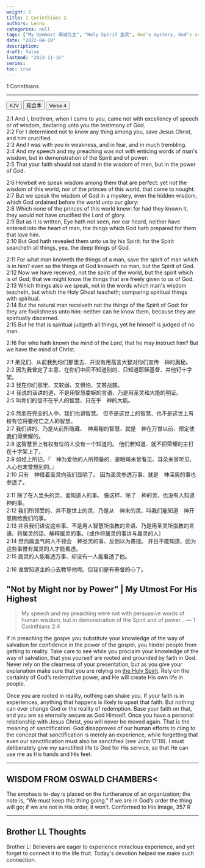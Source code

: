 ```yaml
---
weight: 2
title: 1 Corinthians 2
authors: Lenny
categories: null
tags: ["My Upmmost 竭诚为主", "Holy Spirit 圣灵", God's mystery, God's secret]
date: "2022-04-19"
description: 
draft: false
lastmod: "2023-11-16"
series:
toc: true
---
```

1 Corinthians
<!--more-->
---

<!-- Tab links -->
<div class="tab">
  <button class="tablinks active" onclick="tablabel(event, 'english')">KJV</button>
  <button class="tablinks" onclick="tablabel(event, 'chinese')">和合本</button>
  <button class="tablinks active" onclick="tablabel(event, 'devotion1')">Verse 4</button>
</div>

<!-- Tab content -->
<div id="english" class="tabcontent" style="display:block">

2:1 And I, brethren, when I came to you, came not with excellency of speech or of wisdom, declaring unto you the testimony of God.  
2:2 For I determined not to know any thing among you, save Jesus Christ, and him crucified.  
2:3 And I was with you in weakness, and in fear, and in much trembling.  
2:4 And my speech and my preaching was not with enticing words of man's wisdom, but in demonstration of the Spirit and of power:  
2:5 That your faith should not stand in the wisdom of men, but in the power of God.  

2:6 Howbeit we speak wisdom among them that are perfect: yet not the wisdom of this world, nor of the princes of this world, that come to nought:  
2:7 But we speak the wisdom of God in <a class = "blue">a mystery</a>, even the hidden wisdom, which God ordained before the world unto our glory:  
2:8 Which none of the princes of this world knew: for had they known it, they would not have crucified the Lord of glory.  
2:9 But as it is written, Eye hath not seen, nor ear heard, neither have entered into the heart of man, the things which God hath prepared for them that love him.  
2:10 But God hath revealed them unto us by his Spirit: for the Spirit searcheth all things, yea, the deep things of God.  

2:11 For what man knoweth the things of a man, save the spirit of man which is in him? even so the things of God knoweth no man, but the Spirit of God.  
2:12 Now we have received, not the spirit of the world, but the spirit which is of God; that we might know the things that are freely given to us of God.  
2:13 Which things also we speak, not in the words which man's wisdom teacheth, but which the Holy Ghost teacheth; comparing spiritual things with spiritual.  
2:14 But the natural man receiveth not the things of the Spirit of God: for they are foolishness unto him: neither can he know them, because they are spiritually discerned.  
2:15 But he that is spiritual judgeth all things, yet he himself is judged of no man.  

2:16 For who hath known the mind of the Lord, that he may instruct him? But we have the mind of Christ.  
</div>

<div id="chinese" class="tabcontent">

2:1 弟兄们、从前我到你们那里去、并没有用高言大智对你们宣传　神的奥秘。  
2:2 因为我曾定了主意、在你们中间不知道别的、只知道耶稣基督、并他钉十字架。  
2:3 我在你们那里、又软弱、又惧怕、又甚战兢。  
2:4 我说的话讲的道、不是用智慧委婉的言语、乃是用圣灵和大能的明证。  
2:5 叫你们的信不在乎人的智慧、只在乎　神的大能。  

2:6 然而在完全的人中、我们也讲智慧。  但不是这世上的智慧、也不是这世上有权有位将要败亡之人的智慧。  
2:7 我们讲的、乃是从前所隐藏、　神奥秘的智慧、就是　神在万世以前、预定使我们得荣耀的。  
2:8 这智慧世上有权有位的人没有一个知道的。  他们若知道、就不把荣耀的主钉在十字架上了。  
2:9 如经上所记、『　神为爱他的人所预备的、是眼睛未曾看见、耳朵未曾听见、人心也未曾想到的。』  
2:10 只有　神借着圣灵向我们显明了。  因为圣灵参透万事、就是　神深奥的事也参透了。  

2:11 除了在人里头的灵、谁知道人的事。  像这样、除了　神的灵、也没有人知道　神的事。  
2:12 我们所领受的、并不是世上的灵、乃是从　神来的灵、叫我们能知道　神开恩赐给我们的事。  
2:13 并且我们讲说这些事、不是用人智慧所指教的言语、乃是用圣灵所指教的言语、将属灵的话、解释属灵的事。〔或作将属灵的事讲与属灵的人〕  
2:14 然而属血气的人不领会　神圣灵的事、反倒以为愚拙。  并且不能知道、因为这些事惟有属灵的人才能看透。  
2:15 属灵的人能看透万事、却没有一人能看透了他。  

2:16 谁曾知道主的心去教导他呢。但我们是有基督的心了。  

</div>


<div id="devotion1" class="tabcontent">
<h2>"Not by Might nor by Power" | My Utmost For His Highest</h2>

> My speech and my preaching were not with persuasive words of human wisdom, but in demonstration of the Spirit and of power… 
> — 1 Corinthians 2:4


If in preaching the gospel you substitute your knowledge of the way of salvation for confidence in the power of the gospel, you hinder people from getting to reality. Take care to see while you proclaim your knowledge of the way of salvation, that you yourself are rooted and grounded by faith in God. Never rely on the clearness of your presentation, but as you give your explanation make sure that you are relying on <u class = "red">the Holy Spirit</u>. Rely on the certainty of God’s redemptive power, and He will create His own life in people.  

Once you are rooted in reality, nothing can shake you. If your faith is in experiences, anything that happens is likely to upset that faith. But nothing can ever change God or the reality of redemption. Base your faith on that, and you are as eternally secure as God Himself. Once you have a personal relationship with Jesus Christ, you will never be moved again. That is the meaning of sanctification. God disapproves of our human efforts to cling to the concept that sanctification is merely an experience, while forgetting that even our sanctification must also be sanctified (see John 17:19). I must deliberately give my sanctified life to God for His service, so that He can use me as His hands and His feet.

----

<h2>WISDOM FROM OSWALD CHAMBERS<</h2>  

The emphasis to-day is placed on the furtherance of an organization; the note is, “We must keep this thing going.” If we are in God’s order the thing will go; if we are not in His order, it won’t.  Conformed to His Image, 357 R


----

<h2>Brother LL Thoughts</h2>
Brother L: Believers are eager to experience miraclous experience, and yet forget to connect it to the life fruit.  Today's devotion helped me make such connection.

</div>

